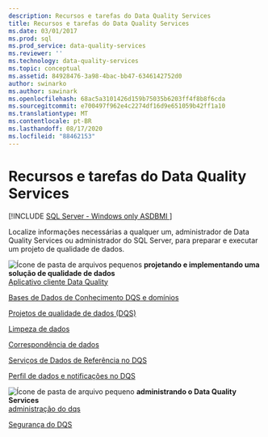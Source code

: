 ```yaml
---
description: Recursos e tarefas do Data Quality Services
title: Recursos e tarefas do Data Quality Services
ms.date: 03/01/2017
ms.prod: sql
ms.prod_service: data-quality-services
ms.reviewer: ''
ms.technology: data-quality-services
ms.topic: conceptual
ms.assetid: 84928476-3a98-4bac-bb47-6346142752d0
author: swinarko
ms.author: sawinark
ms.openlocfilehash: 68ac5a3101426d159b75035b6203ff4f8b8f6cda
ms.sourcegitcommit: e700497f962e4c2274df16d9e651059b42ff1a10
ms.translationtype: MT
ms.contentlocale: pt-BR
ms.lasthandoff: 08/17/2020
ms.locfileid: "88462153"
---
```

# <a name="data-quality-services-features-and-tasks"></a>Recursos e tarefas do Data Quality Services

[!INCLUDE [SQL Server - Windows only ASDBMI  ](../includes/applies-to-version/sqlserver.md)]

  Localize informações necessárias a qualquer um, administrador de Data Quality Services ou administrador do SQL Server, para preparar e executar um projeto de qualidade de dados.  
  
 ![Ícone de pasta de arquivos pequenos](https://docs.microsoft.com/analysis-services/analysis-services/media/filefolder-small.png "Pequeno ícone de pasta de arquivos") **projetando e implementando uma solução de qualidade de dados**  
 [Aplicativo cliente Data Quality](../data-quality-services/data-quality-client-application.md)  
  
 [Bases de Dados de Conhecimento DQS e domínios](../data-quality-services/dqs-knowledge-bases-and-domains.md)  
  
 [Projetos de qualidade de dados &#40;DQS&#41;](../data-quality-services/data-quality-projects-dqs.md)  
  
 [Limpeza de dados](../data-quality-services/data-cleansing.md)  
  
 [Correspondência de dados](../data-quality-services/data-matching.md)  
  
 [Serviços de Dados de Referência no DQS](../data-quality-services/reference-data-services-in-dqs.md)  
  
 [Perfil de dados e notificações no DQS](../data-quality-services/data-profiling-and-notifications-in-dqs.md)  
  
 ![Ícone de pasta de arquivo pequeno](https://docs.microsoft.com/analysis-services/analysis-services/media/filefolder-small.png "Pequeno ícone de pasta de arquivos") **administrando o Data Quality Services**  
 [administração do dqs](../data-quality-services/dqs-administration.md)  
  
 [Segurança do DQS](../data-quality-services/dqs-security.md)  
  
  
